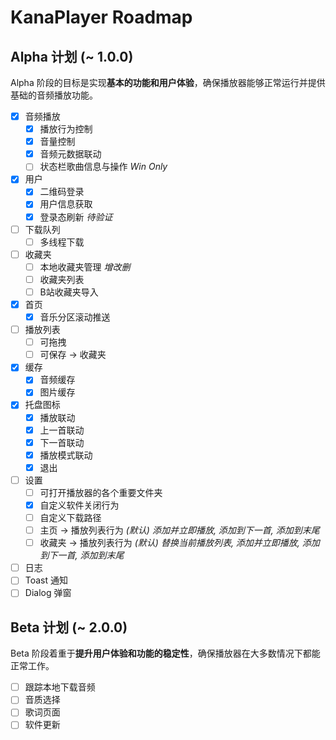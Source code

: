# KanaPlayer Roadmap

## Alpha 计划 (~ 1.0.0)

Alpha 阶段的目标是实现**基本的功能和用户体验**，确保播放器能够正常运行并提供基础的音频播放功能。

- [x] 音频播放
  - [x] 播放行为控制
  - [x] 音量控制
  - [x] 音频元数据联动
  - [ ] 状态栏歌曲信息与操作 *Win Only*
- [x] 用户
  - [x] 二维码登录
  - [x] 用户信息获取
  - [x] 登录态刷新 *待验证*
- [ ] 下载队列
  - [ ] 多线程下载
- [ ] 收藏夹
  - [ ] 本地收藏夹管理 *增改删*
  - [ ] 收藏夹列表
  - [ ] B站收藏夹导入
- [x] 首页
  - [x] 音乐分区滚动推送
- [ ] 播放列表
  - [ ] 可拖拽
  - [ ] 可保存 -> 收藏夹
- [x] 缓存
  - [x] 音频缓存
  - [x] 图片缓存
- [x] 托盘图标
  - [x] 播放联动
  - [x] 上一首联动
  - [x] 下一首联动
  - [x] 播放模式联动
  - [x] 退出
- [ ] 设置
  - [ ] 可打开播放器的各个重要文件夹
  - [x] 自定义软件关闭行为
  - [ ] 自定义下载路径
  - [ ] 主页 -> 播放列表行为 *(默认) 添加并立即播放, 添加到下一首, 添加到末尾*
  - [ ] 收藏夹 -> 播放列表行为 *(默认) 替换当前播放列表, 添加并立即播放, 添加到下一首, 添加到末尾*
- [ ] 日志
- [ ] Toast 通知
- [ ] Dialog 弹窗

## Beta 计划 (~ 2.0.0)

Beta 阶段着重于**提升用户体验和功能的稳定性**，确保播放器在大多数情况下都能正常工作。

- [ ] 跟踪本地下载音频
- [ ] 音质选择
- [ ] 歌词页面
- [ ] 软件更新